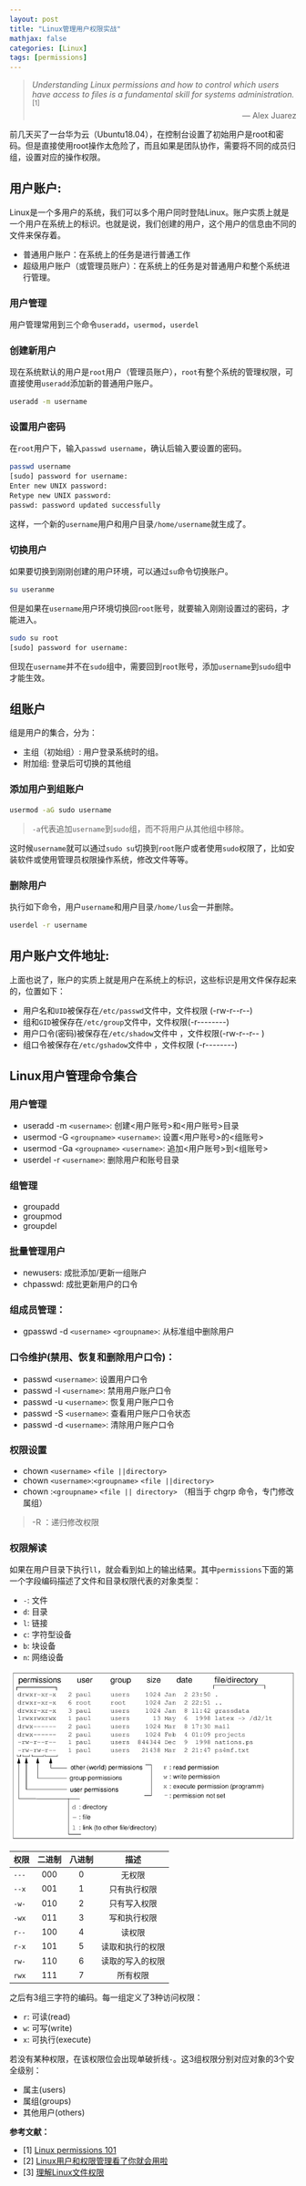 ```yaml
---
layout: post
title: "Linux管理用户权限实战"
mathjax: false
categories: [Linux]
tags: [permissions]
---
```


>*Understanding Linux permissions and how to control which users have access to files is a fundamental skill for systems administration.*<sup>[1]</sup> <span style="text-align: right; width:100%; display: block;">— Alex Juarez</span>

前几天买了一台华为云（Ubuntu18.04），在控制台设置了初始用户是root和密码。但是直接使用root操作太危险了，而且如果是团队协作，需要将不同的成员归组，设置对应的操作权限。

## 用户账户:

Linux是一个多用户的系统，我们可以多个用户同时登陆Linux。账户实质上就是一个用户在系统上的标识。也就是说，我们创建的用户，这个用户的信息由不同的文件来保存着。

- 普通用户账户：在系统上的任务是进行普通工作
- 超级用户账户（或管理员账户）：在系统上的任务是对普通用户和整个系统进行管理。

### 用户管理

用户管理常用到三个命令`useradd`，`usermod`，`userdel`

### 创建新用户

现在系统默认的用户是`root`用户（管理员账户），`root`有整个系统的管理权限，可直接使用`useradd`添加新的普通用户账户。

```sh
useradd -m username
```

### 设置用户密码

在`root`用户下，输入`passwd username`，确认后输入要设置的密码。

```sh
passwd username
[sudo] password for username: 
Enter new UNIX password: 
Retype new UNIX password: 
passwd: password updated successfully
```

这样，一个新的`username`用户和用户目录`/home/username`就生成了。


### 切换用户

如果要切换到刚刚创建的用户环境，可以通过`su`命令切换账户。

```sh
su useranme
```

但是如果在`username`用户环境切换回`root`账号，就要输入刚刚设置过的密码，才能进入。

```sh
sudo su root
[sudo] password for username: 
```

但现在`username`并不在`sudo`组中，需要回到`root`账号，添加`username`到`sudo`组中才能生效。

## 组账户

组是用户的集合，分为：

- 主组（初始组）: 用户登录系统时的组。
- 附加组: 登录后可切换的其他组

### 添加用户到组账户

```sh
usermod -aG sudo username
```
>`-a`代表追加`username`到`sudo`组，而不将用户从其他组中移除。

这时候`username`就可以通过`sudo su`切换到`root`账户或者使用`sudo`权限了，比如安装软件或使用管理员权限操作系统，修改文件等等。

### 删除用户

执行如下命令，用户`username`和用户目录`/home/lus`会一并删除。

```sh
userdel -r username
```

## 用户账户文件地址:

上面也说了，账户的实质上就是用户在系统上的标识，这些标识是用文件保存起来的，位置如下：

- 用户名和`UID`被保存在`/etc/passwd`文件中，文件权限 (-rw-r--r--)
- 组和`GID`被保存在`/etc/group`文件中，文件权限(-r--------)
- 用户口令(密码)被保存在`/etc/shadow`文件中  ，文件权限(-rw-r--r-- )
- 组口令被保存在`/etc/gshadow`文件中 ，文件权限 (-r--------)

## Linux用户管理命令集合

### 用户管理

- useradd -m `<username>`: 创建<用户账号>和<用户账号>目录
- usermod -G `<groupname>` `<username>`: 设置<用户账号>的<组账号>
- usermod -Ga `<groupname>` `<username>`: 追加<用户账号>到<组账号>
- userdel -r `<username>`: 删除用户和账号目录

### 组管理

- groupadd
- groupmod
- groupdel

### 批量管理用户

- newusers: 成批添加/更新一组账户
- chpasswd: 成批更新用户的口令

### 组成员管理：

- gpasswd -d `<username>` `<groupname>`: 从标准组中删除用户


### 口令维护(禁用、恢复和删除用户口令)：

- passwd `<username>`: 设置用户口令
- passwd -l `<username>`: 禁用用户账户口令
- passwd -u `<username>`: 恢复用户账户口令
- passwd -S `<username>`: 查看用户账户口令状态
- passwd -d `<username>`: 清除用户账户口令

### 权限设置

- chown `<username>` `<file ||directory>`
- chown `<username>`:`<groupname>` `<file ||directory>`
- chown :`<groupname>` `<file || directory>` （相当于 chgrp 命令，专门修改属组）

>-R ：递归修改权限

### 权限解读

如果在用户目录下执行`ll`，就会看到如上的输出结果。其中`permissions`下面的第一个字段编码描述了文件和目录权限代表的对象类型：

- `-`: 文件
- `d`: 目录
- `l`: 链接
- `c`: 字符型设备
- `b`: 块设备
- `n`: 网络设备

![](./assets/images/unix_dir.png)


| 权限 | 二进制 | 八进制 | 描述 |
|:--- |:---:|:---:|:---:|
| `---` | 000 | 0 | 无权限 |
| `--x` | 001 | 1 | 只有执行权限 |
| `-w-` | 010 | 2 | 只有写入权限 |
| `-wx` | 011 | 3	| 写和执行权限 |
| `r--` | 100 | 4 | 读权限 |
| `r-x` | 101 | 5 | 读取和执行的权限 |
| `rw-` | 110 | 6	| 读取的写入的权限 |
| `rwx` | 111 | 7	| 所有权限 |

之后有3组三字符的编码。每一组定义了3种访问权限：

- `r`: 可读(read)
- `w`: 可写(write)
- `x`: 可执行(execute)

若没有某种权限，在该权限位会出现单破折线`-`。这3组权限分别对应对象的3个安全级别：

- 属主(users)
- 属组(groups)
- 其他用户(others)

**参考文献：**

- [1] [Linux permissions 101](https://opensource.com/article/19/8/linux-permissions-101)
- [2] [Linux用户和权限管理看了你就会用啦](https://juejin.im/post/5b1e69dcf265da6e0d7a347e)
- [3] [理解Linux文件权限](https://www.jianshu.com/p/8566a74e77be)